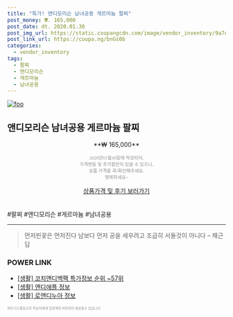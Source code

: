 ```yaml
--- 
title: "특가! 앤디모리슨 남녀공용 게르마늄 팔찌" 
post_money: ₩. 165,000 
post_date: dt. 2020.01.30 
post_img_url: https://static.coupangcdn.com/image/vendor_inventory/9a7e/5282094af5b889628b96efc784c6b101d706bb5e6d1f22105a855d8795dd.jpg 
post_link_url: https://coupa.ng/bnGs0b 
categories: 
  - vendor_inventory 
tags: 
  - 팔찌 
  - 앤디모리슨 
  - 게르마늄 
  - 남녀공용 
--- 
```

[![foo](https://static.coupangcdn.com/image/vendor_inventory/9a7e/5282094af5b889628b96efc784c6b101d706bb5e6d1f22105a855d8795dd.jpg)](https://coupa.ng/bnGs0b) 

## 앤디모리슨 남녀공용 게르마늄 팔찌 
<p style="text-align: center;">**₩ 165,000**</p> 
<p style="text-align: center;"><span style="color: #898c8f; font-family: Georgia,Times,serif; font-size: 0.75em;">2020년01월30일에 작성되어, <br>가격변동 및 추가할인이 있을 수 있으니,<br> 상품 가격을 꼭!확인해주세요.<br>행복하세요~</span> 
</p>	 
<div markdown="0" style="text-align: center;"><a href="https://coupa.ng/bnGs0b" class="btn btn--success">상품가격 및 후기 보러가기</a></div> 
<br><br> 
  #팔찌 #앤디모리슨 #게르마늄 #남녀공용 
<hr> 

> 먼저핀꽃은 먼저진다  남보다 먼저 공을 세우려고 조급히 서둘것이 아니다 – 채근담 


### POWER LINK

* <a href="https://blog.naver.com/sakai111/221780381745" target="_blank"> [생활] 코치앤디백팩 특가정보 순위 ~57위</a>
* <a href="https://blog.naver.com/sakai111/221759417327" target="_blank"> [생활] 앤디애플 정보 </a>
* <a href="https://blog.naver.com/sakai111/221759134637" target="_blank"> [생활] 로앤디누아 정보 </a>

<span style="color: #898c8f; font-family: Georgia,Times,serif; font-size: 0.55em;">파트너스활동으로 작성자에게 일정액의 커미션이 제공될수 있습니다.</span> 
